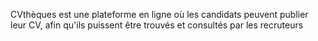 
CVthèques est une plateforme en ligne où les candidats peuvent publier leur CV,
afin qu'ils puissent être trouvés et consultés par les recruteurs
